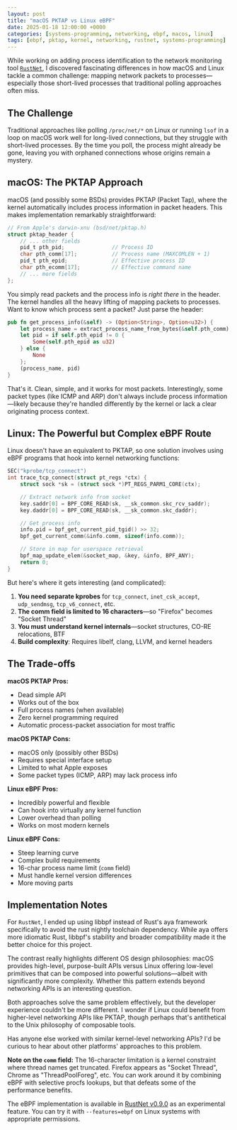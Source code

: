 ```yaml
---
layout: post
title: "macOS PKTAP vs Linux eBPF"
date: 2025-01-18 12:00:00 +0000
categories: [systems-programming, networking, ebpf, macos, linux]
tags: [ebpf, pktap, kernel, networking, rustnet, systems-programming]
---
```


While working on adding process identification to the network monitoring tool [`RustNet`](https://github.com/domcyrus/rustnet), I discovered fascinating differences in how macOS and Linux tackle a common challenge: mapping network packets to processes—especially those short-lived processes that traditional polling approaches often miss.

## The Challenge

Traditional approaches like polling `/proc/net/*` on Linux or running `lsof` in a loop on macOS work well for long-lived connections, but they struggle with short-lived processes. By the time you poll, the process might already be gone, leaving you with orphaned connections whose origins remain a mystery.

## macOS: The PKTAP Approach

macOS (and possibly some BSDs) provides PKTAP (Packet Tap), where the kernel automatically includes process information in packet headers. This makes implementation remarkably straightforward:

```c
// From Apple's darwin-xnu (bsd/net/pktap.h)
struct pktap_header {
    // ... other fields
    pid_t pth_pid;               // Process ID
    char pth_comm[17];           // Process name (MAXCOMLEN + 1)
    pid_t pth_epid;              // Effective process ID
    char pth_ecomm[17];          // Effective command name
    // ... more fields
};
```

You simply read packets and the process info is *right there* in the header. The kernel handles all the heavy lifting of mapping packets to processes. Want to know which process sent a packet? Just parse the header:

```rust
pub fn get_process_info(&self) -> (Option<String>, Option<u32>) {
    let process_name = extract_process_name_from_bytes(&self.pth_comm);
    let pid = if self.pth_epid != 0 { 
        Some(self.pth_epid as u32) 
    } else { 
        None 
    };
    (process_name, pid)
}
```

That's it. Clean, simple, and it works for most packets. Interestingly, some packet types (like ICMP and ARP) don't always include process information—likely because they're handled differently by the kernel or lack a clear originating process context.

## Linux: The Powerful but Complex eBPF Route

Linux doesn't have an equivalent to PKTAP, so one solution involves using eBPF programs that hook into kernel networking functions:

```c
SEC("kprobe/tcp_connect")
int trace_tcp_connect(struct pt_regs *ctx) {
    struct sock *sk = (struct sock *)PT_REGS_PARM1_CORE(ctx);

    // Extract network info from socket
    key.saddr[0] = BPF_CORE_READ(sk, __sk_common.skc_rcv_saddr);
    key.daddr[0] = BPF_CORE_READ(sk, __sk_common.skc_daddr);

    // Get process info
    info.pid = bpf_get_current_pid_tgid() >> 32;
    bpf_get_current_comm(&info.comm, sizeof(info.comm));

    // Store in map for userspace retrieval
    bpf_map_update_elem(&socket_map, &key, &info, BPF_ANY);
    return 0;
}
```

But here's where it gets interesting (and complicated):

1. **You need separate kprobes** for `tcp_connect`, `inet_csk_accept`, `udp_sendmsg`, `tcp_v6_connect`, etc.
2. **The comm field is limited to 16 characters**—so "Firefox" becomes "Socket Thread"
3. **You must understand kernel internals**—socket structures, CO-RE relocations, BTF
4. **Build complexity**: Requires libelf, clang, LLVM, and kernel headers

## The Trade-offs

**macOS PKTAP Pros:**
- Dead simple API
- Works out of the box
- Full process names (when available)
- Zero kernel programming required
- Automatic process-packet association for most traffic

**macOS PKTAP Cons:**
- macOS only (possibly other BSDs)
- Requires special interface setup
- Limited to what Apple exposes
- Some packet types (ICMP, ARP) may lack process info

**Linux eBPF Pros:**
- Incredibly powerful and flexible
- Can hook into virtually any kernel function
- Lower overhead than polling
- Works on most modern kernels

**Linux eBPF Cons:**
- Steep learning curve
- Complex build requirements
- 16-char process name limit (`comm` field)
- Must handle kernel version differences
- More moving parts

## Implementation Notes

For `RustNet`, I ended up using libbpf instead of Rust's aya framework specifically to avoid the rust nightly toolchain dependency. While aya offers more idiomatic Rust, libbpf's stability and broader compatibility made it the better choice for this project.

The contrast really highlights different OS design philosophies: macOS provides high-level, purpose-built APIs versus Linux offering low-level primitives that can be composed into powerful solutions—albeit with significantly more complexity. Whether this pattern extends beyond networking APIs is an interesting question.

Both approaches solve the same problem effectively, but the developer experience couldn't be more different. I wonder if Linux could benefit from higher-level networking APIs like PKTAP, though perhaps that's antithetical to the Unix philosophy of composable tools.

Has anyone else worked with similar kernel-level networking APIs? I'd be curious to hear about other platforms' approaches to this problem.

**Note on the `comm` field:** The 16-character limitation is a kernel constraint where thread names get truncated. Firefox appears as "Socket Thread", Chrome as "ThreadPoolForeg", etc. You can work around it by combining eBPF with selective procfs lookups, but that defeats some of the performance benefits.

The eBPF implementation is available in [RustNet v0.9.0](https://github.com/domcyrus/rustnet/releases/tag/v0.9.0) as an experimental feature. You can try it with `--features=ebpf` on Linux systems with appropriate permissions.
